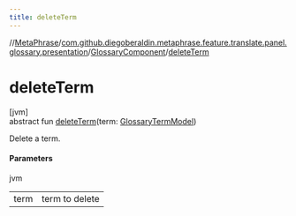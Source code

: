 ```yaml
---
title: deleteTerm
---
```

//[MetaPhrase](../../../index.html)/[com.github.diegoberaldin.metaphrase.feature.translate.panel.glossary.presentation](../index.html)/[GlossaryComponent](index.html)/[deleteTerm](delete-term.html)



# deleteTerm



[jvm]\
abstract fun [deleteTerm](delete-term.html)(term: [GlossaryTermModel](../../com.github.diegoberaldin.metaphrase.domain.glossary.data/-glossary-term-model/index.html))



Delete a term.



#### Parameters


jvm

| | |
|---|---|
| term | term to delete |





